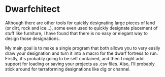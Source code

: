 # Dwarfchitect
Although there are other tools for quickly designating large pieces of land (or dirt, rock and ice...), 
some even used to quickly designate placement of stuff like furniture, I have found that there is no easy or 
elegant way to design those designations. 

My main goal is to make a single program that both allows you to very easily draw your designation and turn it
into a macro for the dwarf fortress to run. Firstly, it's probably going to be self contained, and then I might 
add support for loading or saving your projects as .csv files. Also, I'll probably stick around for terraforming 
designations like dig or channel.
